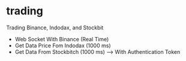 # trading
Trading Binance, Indodax, and Stockbit
- Web Socket With Binance (Real Time)
- Get Data Price Fom Indodax (1000 ms)
- Get Data From Stockbitch (1000 ms) --> With Authentication Token
